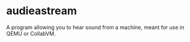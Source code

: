 # audieastream
A program allowing you to hear sound from a machine, meant for use in QEMU or CollabVM.
